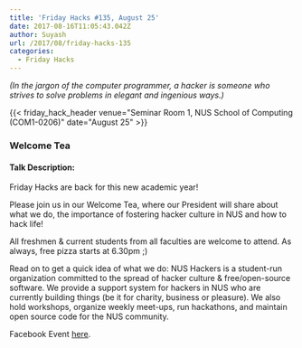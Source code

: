 ```yaml
---
title: 'Friday Hacks #135, August 25'
date: 2017-08-16T11:05:43.042Z
author: Suyash
url: /2017/08/friday-hacks-135
categories:
  - Friday Hacks
---
```


<em>(In the jargon of the computer programmer, a hacker is someone who strives to solve problems in elegant and ingenious ways.)</em>

{{< friday_hack_header venue="Seminar Room 1, NUS School of Computing (COM1-0206)" date="August 25" >}}

### Welcome Tea

#### Talk Description:

Friday Hacks are back for this new academic year!

Please join us in our Welcome Tea, where our President will share about what we do, the importance of fostering hacker culture in NUS and how to hack life!

All freshmen & current students from all faculties are welcome to attend. As always, free pizza starts at 6.30pm ;)

Read on to get a quick idea of what we do:
NUS Hackers is a student-run organization committed to the spread of hacker culture & free/open-source software. We provide a support system for hackers in NUS who are currently building things (be it for charity, business or pleasure). We also hold workshops, organize weekly meet-ups, run hackathons, and maintain open source code for the NUS community.

Facebook Event [here](https://www.facebook.com/events/761982187295684/).
